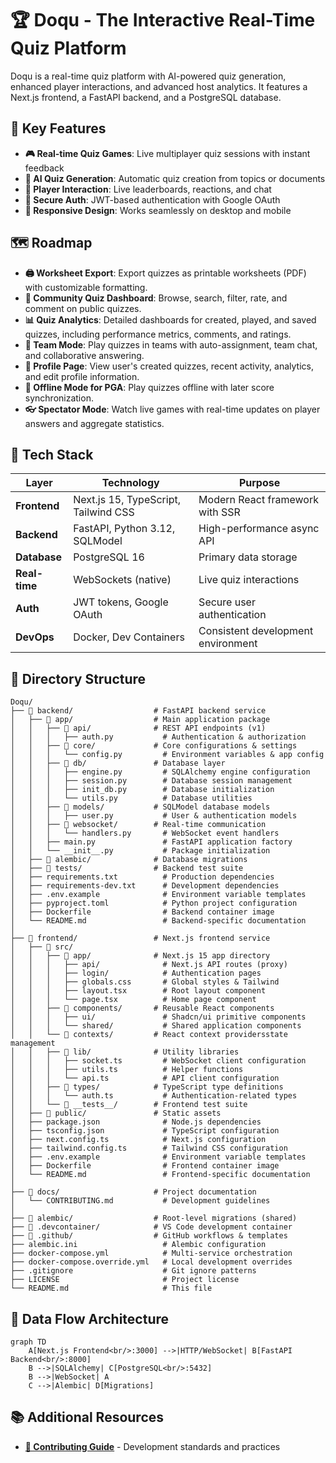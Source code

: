 # 🏆 Doqu - The Interactive Real-Time Quiz Platform

Doqu is a real-time quiz platform with AI-powered quiz generation, enhanced player interactions, and advanced host analytics. It features a Next.js frontend, a FastAPI backend, and a PostgreSQL database.

## 🎯 Key Features
- **🎮 Real-time Quiz Games**: Live multiplayer quiz sessions with instant feedback
- **🤖 AI Quiz Generation**: Automatic quiz creation from topics or documents
- **👥 Player Interaction**: Live leaderboards, reactions, and chat
- **🔐 Secure Auth**: JWT-based authentication with Google OAuth
- **📱 Responsive Design**: Works seamlessly on desktop and mobile

## 🗺️ Roadmap

- **🖨️ Worksheet Export**: Export quizzes as printable worksheets (PDF) with customizable formatting.
- **👥 Community Quiz Dashboard**: Browse, search, filter, rate, and comment on public quizzes.
- **📊 Quiz Analytics**: Detailed dashboards for created, played, and saved quizzes, including performance metrics, comments, and ratings.
- **🤼 Team Mode**: Play quizzes in teams with auto-assignment, team chat, and collaborative answering.
- **👤 Profile Page**: View user's created quizzes, recent activity, analytics, and edit profile information.
- **📡 Offline Mode for PGA**: Play quizzes offline with later score synchronization.
- **👓 Spectator Mode**: Watch live games with real-time updates on player answers and aggregate statistics.

## 🚀 Tech Stack

| Layer | Technology | Purpose |
|-------|------------|---------|
| **Frontend** | Next.js 15, TypeScript, Tailwind CSS | Modern React framework with SSR |
| **Backend** | FastAPI, Python 3.12, SQLModel | High-performance async API |
| **Database** | PostgreSQL 16 | Primary data storage |
| **Real-time** | WebSockets (native) | Live quiz interactions |
| **Auth** | JWT tokens, Google OAuth | Secure user authentication |
| **DevOps** | Docker, Dev Containers | Consistent development environment |


## 📂 Directory Structure

```
Doqu/
├── 📁 backend/                  # FastAPI backend service
│   ├── 📁 app/                  # Main application package
│   │   ├── 📁 api/              # REST API endpoints (v1)
│   │   │   ├── auth.py           # Authentication & authorization
│   │   ├── 📁 core/             # Core configurations & settings
│   │   │   └── config.py         # Environment variables & app config
│   │   ├── 📁 db/               # Database layer
│   │   │   ├── engine.py         # SQLAlchemy engine configuration
│   │   │   ├── session.py        # Database session management
│   │   │   ├── init_db.py        # Database initialization
│   │   │   └── utils.py          # Database utilities
│   │   ├── 📁 models/           # SQLModel database models
│   │   │   ├── user.py           # User & authentication models
│   │   ├── 📁 websocket/        # Real-time communication
│   │   │   └── handlers.py       # WebSocket event handlers
│   │   ├── main.py               # FastAPI application factory
│   │   └── __init__.py           # Package initialization
│   ├── 📁 alembic/              # Database migrations
│   ├── 📁 tests/                # Backend test suite
│   ├── requirements.txt          # Production dependencies
│   ├── requirements-dev.txt      # Development dependencies
│   ├── .env.example              # Environment variable templates
│   ├── pyproject.toml            # Python project configuration
│   ├── Dockerfile                # Backend container image
│   └── README.md                 # Backend-specific documentation
│
├── 📁 frontend/                 # Next.js frontend service
│   ├── 📁 src/
│   │   ├── 📁 app/              # Next.js 15 app directory
│   │   │   ├── api/              # Next.js API routes (proxy)
│   │   │   ├── login/            # Authentication pages
│   │   │   ├── globals.css       # Global styles & Tailwind
│   │   │   ├── layout.tsx        # Root layout component
│   │   │   └── page.tsx          # Home page component
│   │   ├── 📁 components/       # Reusable React components
│   │   │   ├── ui/               # Shadcn/ui primitive components
│   │   │   └── shared/           # Shared application components
│   │   └── 📁 contexts/         # React context providersstate management
│   │   ├── 📁 lib/              # Utility libraries
│   │   │   ├── socket.ts         # WebSocket client configuration
│   │   │   ├── utils.ts          # Helper functions
│   │   │   └── api.ts            # API client configuration
│   │   ├── 📁 types/            # TypeScript type definitions
│   │   │   └── auth.ts           # Authentication-related types
│   │   └── 📁 __tests__/        # Frontend test suite
│   ├── 📁 public/               # Static assets
│   ├── package.json              # Node.js dependencies
│   ├── tsconfig.json             # TypeScript configuration
│   ├── next.config.ts            # Next.js configuration
│   ├── tailwind.config.ts        # Tailwind CSS configuration
│   ├── .env.example              # Environment variable templates
│   ├── Dockerfile                # Frontend container image
│   └── README.md                 # Frontend-specific documentation
│
├── 📁 docs/                     # Project documentation
│   └── CONTRIBUTING.md           # Development guidelines
│
├── 📁 alembic/                  # Root-level migrations (shared)
├── 📁 .devcontainer/            # VS Code development container
├── 📁 .github/                  # GitHub workflows & templates
├── alembic.ini                   # Alembic configuration
├── docker-compose.yml            # Multi-service orchestration
├── docker-compose.override.yml   # Local development overrides
├── .gitignore                    # Git ignore patterns
├── LICENSE                       # Project license
└── README.md                     # This file
```

## 🏹 Data Flow Architecture

```mermaid
graph TD
    A[Next.js Frontend<br/>:3000] -->|HTTP/WebSocket| B[FastAPI Backend<br/>:8000]
    B -->|SQLAlchemy| C[PostgreSQL<br/>:5432]
    B -->|WebSocket| A
    C -->|Alembic| D[Migrations]
```

## 📚 Additional Resources

- **[📖 Contributing Guide](docs/CONTRIBUTING.md)** - Development standards and practices
